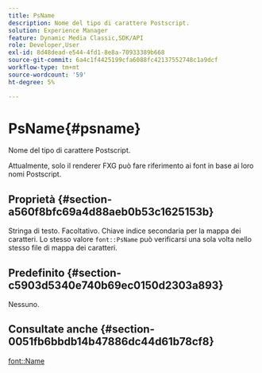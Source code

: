 ```yaml
---
title: PsName
description: Nome del tipo di carattere Postscript.
solution: Experience Manager
feature: Dynamic Media Classic,SDK/API
role: Developer,User
exl-id: 8d48dead-e544-4fd1-8e8a-70933389b668
source-git-commit: 6a4c1f4425199cfa6088fc42137552748c1a9dcf
workflow-type: tm+mt
source-wordcount: '59'
ht-degree: 5%

---
```


# PsName{#psname}

Nome del tipo di carattere Postscript.

Attualmente, solo il renderer FXG può fare riferimento ai font in base ai loro nomi Postscript.

## Proprietà {#section-a560f8bfc69a4d88aeb0b53c1625153b}

Stringa di testo. Facoltativo. Chiave indice secondaria per la mappa dei caratteri. Lo stesso valore `font::PsName` può verificarsi una sola volta nello stesso file di mappa dei caratteri.

## Predefinito {#section-c5903d5340e740b69ec0150d2303a893}

Nessuno.

## Consultate anche {#section-0051fb6bbdb14b47886dc44d61b78cf8}

[font::Name](/help/aem-is-ir-api/is-api/image-catalog/image-serving-api-ref/c-image-catalog-reference/c-font-map-reference/r-name-font.md)
